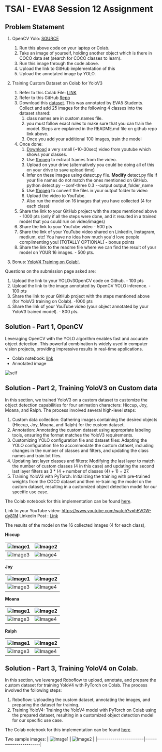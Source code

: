 # TSAI - EVA8 Session 12 Assignment


## Problem Statement

1. OpenCV Yolo: [SOURCE](https://pysource.com/2019/06/27/yolo-object-detection-using-opencv-with-python/)  
    1. Run this above code on your laptop or Colab.  
    2. Take an image of yourself, holding another object which is there in COCO data set (search for COCO classes to learn).  
    3. Run this image through the code above.  
    4. Upload the link to GitHub implementation of this  
    5. Upload the annotated image by YOLO. 
2. Training Custom Dataset on Colab for YoloV3  
    1. Refer to this Colab File: [LINK](https://colab.research.google.com/drive/1LbKkQf4hbIuiUHunLlvY-cc0d_sNcAgS)
    2. Refer to this GitHub [Repo](https://github.com/theschoolofai/YoloV3)
    3. Download this [dataset](https://drive.google.com/file/d/1sVSAJgmOhZk6UG7EzmlRjXfkzPxmpmLy/view?usp=sharing). This was annotated by EVA5 Students. Collect and add 25 images for the following 4 classes into the dataset shared:  
        1. class names are in custom.names file.   
        2. you must follow exact rules to make sure that you can train the model. Steps are explained in the README.md file on github repo link above.  
        3. Once you add your additional 100 images, train the model  
    4. Once done:  
        1. [Download](https://www.y2mate.com/en19) a very small (~10-30sec) video from youtube which shows your classes. 
        2. Use [ffmpeg](https://en.wikibooks.org/wiki/FFMPEG_An_Intermediate_Guide/image_sequence) to extract frames from the video.  
        3. Upload on your drive (alternatively you could be doing all of this on your drive to save upload time)
        4. Infer on these images using detect.py file. **Modify** detect.py file if your file names do not match the ones mentioned on GitHub.  
        python detect.py --conf-three 0.3 --output output_folder_name
        5. Use  [ffmpeg](https://en.wikibooks.org/wiki/FFMPEG_An_Intermediate_Guide/image_sequence) to convert the files in your output folder to video
        6. Upload the video to YouTube. 
        7. Also run the model on 16 images that you have collected (4 for each class)  
    5. Share the link to your GitHub project with the steps mentioned above - 1000 pts (only if all the steps were done, and it resulted in a trained model that you could run on video/images)  
    6. Share the link to your YouTube video - 500 pts  
    7. Share the link of your YouTube video shared on LinkedIn, Instagram, medium, etc! You have no idea how much you'd love people complimenting you! [TOTALLY OPTIONAL] - bonus points  
    8. Share the link to the readme file where we can find the result of your model on YOUR 16 images. - 500 pts. 

3. Bonus: [YoloV4 Training on Colab!](https://colab.research.google.com/drive/1b08y_nUYv5UtDY211NFfINY7Hy_pgZDt#scrollTo=1YW7jPF1BOAw). 

Questions on the submission page asked are:  
1. Upload the link to your YOLOv3OpenCV code on Github. - 100 pts  
2. Upload the link to the image annotated by OpenCV YOLO inference.  - 100 pts  
3. Share the link to your GitHub project with the steps mentioned above (for YoloV3 training on Colab).  -1000 pts  
4. Share the link of your YouTube video (your object annotated by your YoloV3 trained model). - 800 pts.  


## Solution - Part 1, OpenCV

Leveraging OpenCV with the YOLO algorithm enables fast and accurate object detection. This powerful combination is widely used in computer vision projects, providing impressive results in real-time applications.

- Colab notebook: [link](./EVA8_Session12_OpenCV.ipynb)  
- Annotated image  

![self](./images/selfimage2_w_bbox.png)

## Solution - Part 2, Training YoloV3 on Custom data

In this section, we trained YoloV3 on a custom dataset to customize the object detection capabilities for four animation characters: Hiccup, Joy, Moana, and Ralph. The process involved several high-level steps:

1. Custom data collection: Gathering images containing the desired objects (Hiccup, Joy, Moana, and Ralph) for the custom dataset.  
2. Annotation: Annotating the custom dataset using appropriate labeling tools, ensuring the format matches the YoloV3 requirements.  
3. Customizing YOLO configuration file and dataset files: Adapting the YOLO configuration file to accommodate the custom dataset, including changes in the number of classes and filters, and updating the class names and train.txt files.  
4. Updating last layer classes and filters: Modifying the last layer to match the number of custom classes (4 in this case) and updating the second last layer filters as 3 * (4 + number of classes (4) + 1) = 27.  
5. Training YoloV3 with PyTorch: Initializing the training with pre-trained weights from the COCO dataset and then re-training the model on the custom dataset, resulting in a customized object detection model for our specific use case.  

The Colab notebook for this implementation can be found [here](./EVA8_Session12_YoloV3_CustomData.ipynb).

Link to your YouTube video: https://www.youtube.com/watch?v=hEVGW-dy81M
Linkedin Post : [Link](https://www.linkedin.com/posts/sujitojha_inside-out-joy-object-detection-yolo-v3-activity-7045161327639625728-zfmO?utm_source=share&utm_medium=member_desktop)

The results of the model on the 16 collected images (4 for each class),

**Hiccup** 

| ![Image1](./images/hiccup1.jpeg) | ![Image2](./images/hiccup2.jpeg) |
|------------------------|------------------------|
| ![Image3](./images/hiccup3.jpeg) | ![Image4](./images/hiccup4.jpeg) |

**Joy** 

| ![Image1](./images/joy1.jpeg) | ![Image2](./images/joy2.jpeg) |
|------------------------|------------------------|
| ![Image3](./images/joy3.jpeg) | ![Image4](./images/joy4.jpeg) |

**Moana** 

| ![Image1](./images/moana1.jpeg) | ![Image2](./images/moana2.jpeg) |
|------------------------|------------------------|
| ![Image3](./images/moana3.jpeg) | ![Image4](./images/moana4.jpeg) |

**Ralph** 

| ![Image1](./images/ralph4.jpeg) | ![Image2](./images/ralph2.jpeg) |
|------------------------|------------------------|
| ![Image3](./images/ralph3.jpeg) | ![Image4](./images/ralph1.jpeg) |


## Solution - Part 3, Training YoloV4 on Colab. 

In this section, we leveraged Roboflow to upload, annotate, and prepare the custom dataset for training YoloV4 with PyTorch on Colab. The process involved the following steps:

1. Roboflow: Uploading the custom dataset, annotating the images, and preparing the dataset for training.
2. Training YoloV4: Training the YoloV4 model with PyTorch on Colab using the prepared dataset, resulting in a customized object detection model for our specific use case.

The Colab notebook for this implementation can be found [here](EVA8_Session12_YOLOv4_Roboflow_PyTorch.ipynb).

Two sample images:
| ![Image1](./images/hiccup_yolov4.jpeg) | ![Image2](./images/joy5_yolov4.jpeg) |
|------------------------|------------------------|